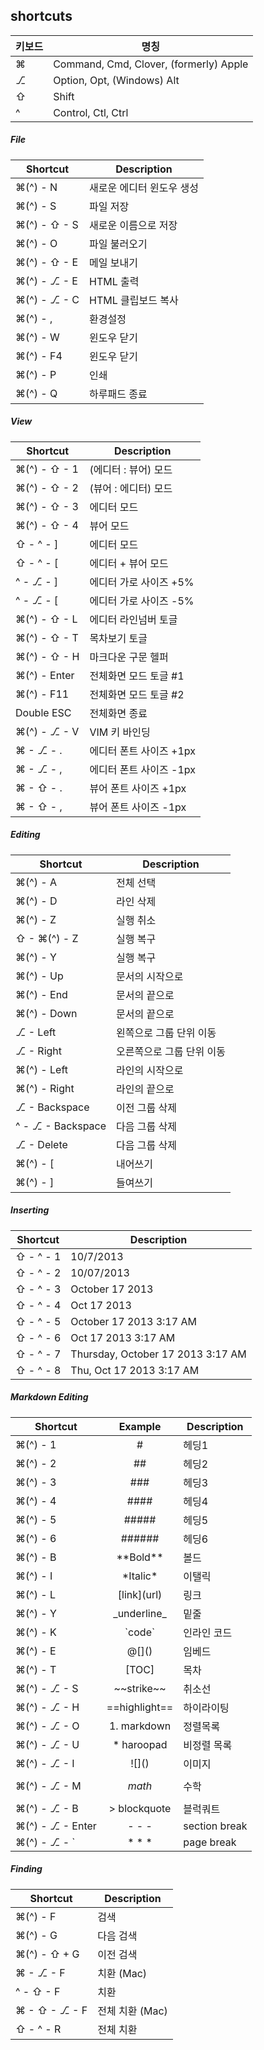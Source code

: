## shortcuts

키보드    | 명칭
--------|----------------------------------------
&#8984; | Command, Cmd, Clover, (formerly) Apple
⎇       | Option, Opt, (Windows) Alt
⇧       | Shift
^       | Control, Ctl, Ctrl

##### File
Shortcut           | Description
-------------------|-------------------
&#8984;(^) - N     | 새로운 에디터 윈도우 생성
&#8984;(^) - S     | 파일 저장
&#8984;(^) - ⇧ - S | 새로운 이름으로 저장
&#8984;(^) - O     | 파일 불러오기
&#8984;(^) - ⇧ - E | 메일 보내기
&#8984;(^) - ⎇ - E | HTML 출력
&#8984;(^) - ⎇ - C | HTML 클립보드 복사
&#8984;(^) - ,     | 환경설정
&#8984;(^) - W     | 윈도우 닫기
&#8984;(^) - F4    | 윈도우 닫기
&#8984;(^) - P     | 인쇄
&#8984;(^) - Q     | 하루패드 종료

##### View
Shortcut               | Description
-----------------------|-------------------
&#8984;(^) - ⇧ - 1     | (에디터 : 뷰어) 모드
&#8984;(^) - ⇧ - 2     | (뷰어 : 에디터) 모드
&#8984;(^) - ⇧ - 3     | 에디터 모드
&#8984;(^) - ⇧ - 4     | 뷰어 모드
⇧ - ^ - ]              | 에디터 모드
⇧ - ^ - [              | 에디터 + 뷰어 모드
^ - ⎇ - ]              | 에디터 가로 사이즈 +5%
^ - ⎇ - [              | 에디터 가로 사이즈 -5%
&#8984;(^) - ⇧ - L     | 에디터 라인넘버 토글
&#8984;(^) - ⇧ - T     | 목차보기 토글
&#8984;(^) - ⇧ - H     | 마크다운 구문 헬퍼
&#8984;(^) - Enter     | 전체화면 모드 토글 #1
&#8984;(^) - F11       | 전체화면 모드 토글 #2
Double ESC             | 전체화면 종료
&#8984;(^) - ⎇ - V     | VIM 키 바인딩
&#8984; - ⎇ - .        | 에디터 폰트 사이즈 +1px
&#8984; - ⎇ - ,        | 에디터 폰트 사이즈 -1px
&#8984; - ⇧ - .        | 뷰어 폰트 사이즈 +1px
&#8984; - ⇧ - ,        | 뷰어 폰트 사이즈 -1px

##### Editing
 Shortcut                | Description
-------------------------|---------------------
&#8984;(^) - A           | 전체 선택
&#8984;(^) - D           | 라인 삭제
&#8984;(^) - Z           | 실행 취소
⇧ - &#8984;(^) - Z       | 실행 복구
&#8984;(^) - Y           | 실행 복구
&#8984;(^) - Up          | 문서의 시작으로
&#8984;(^) - End         | 문서의 끝으로
&#8984;(^) - Down        | 문서의 끝으로
⎇ - Left                | 왼쪽으로 그룹 단위 이동
⎇ - Right               | 오른쪽으로 그룹 단위 이동
&#8984;(^) - Left        | 라인의 시작으로
&#8984;(^) - Right       | 라인의 끝으로
⎇ - Backspace           | 이전 그룹 삭제
^ - ⎇ - Backspace       | 다음 그룹 삭제
⎇ - Delete              | 다음 그룹 삭제
&#8984;(^) - [           | 내어쓰기
&#8984;(^) - ]           | 들여쓰기

##### Inserting
 Shortcut          | Description
-------------------|---------------------
⇧ - ^ - 1          | 10/7/2013
⇧ - ^ - 2          | 10/07/2013
⇧ - ^ - 3          | October 17 2013
⇧ - ^ - 4          | Oct 17 2013
⇧ - ^ - 5          | October 17 2013 3:17 AM
⇧ - ^ - 6          | Oct 17 2013 3:17 AM
⇧ - ^ - 7          | Thursday, October 17 2013 3:17 AM
⇧ - ^ - 8          | Thu, Oct 17 2013 3:17 AM

##### Markdown Editing
Shortcut                     | Example        | Description
-----------------------------|:--------------:|-------------
&#8984;(^) - 1               | #              | 헤딩1
&#8984;(^) - 2               | ##             | 헤딩2
&#8984;(^) - 3               | ###            | 헤딩3
&#8984;(^) - 4               | ####           | 헤딩4
&#8984;(^) - 5               | #####          | 헤딩5
&#8984;(^) - 6               | ######         | 헤딩6
&#8984;(^) - B               | \*\*Bold\*\*   | 볼드
&#8984;(^) - I               | \*Italic\*     | 이탤릭
&#8984;(^) - L               | \[link\](url)  | 링크
&#8984;(^) - Y               | \_underline_   | 밑줄
&#8984;(^) - K               | \`code`        | 인라인 코드
&#8984;(^) - E               | @\[]()         | 임베드
&#8984;(^) - T               | [TOC]          | 목차
&#8984;(^) - ⎇ - S          | \~\~strike~~   | 취소선
&#8984;(^) - ⎇ - H          | \==highlight== | 하이라이팅
&#8984;(^) - ⎇ - O          | 1. markdown    | 정렬목록
&#8984;(^) - ⎇ - U          | * haroopad     | 비정렬 목록
&#8984;(^) - ⎇ - I          | \!\[]()        | 이미지
&#8984;(^) - ⎇ - M          | $$math$$       | 수학
&#8984;(^) - ⎇ - B          | > blockquote   | 블럭쿼트
&#8984;(^) - ⎇ - Enter      | \- \- \-   | section break
&#8984;(^) - ⎇ - `          | \* \* \*   | page break

##### Finding
Shortcut                  | Description
--------------------------|-------------------
&#8984;(^) - F            | 검색
&#8984;(^) - G            | 다음 검색
&#8984;(^) - ⇧ + G        | 이전 검색
&#8984; - ⎇ - F          | 치환 (Mac)
^ - ⇧ - F                 | 치환
&#8984; - ⇧ - ⎇ - F      | 전체 치환 (Mac)
⇧ - ^ - R                 | 전체 치환